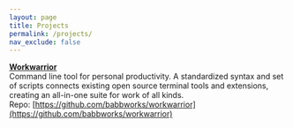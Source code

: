 ```yaml
---
layout: page
title: Projects
permalink: /projects/
nav_exclude: false
---
```


**[Workwarrior](https://morgenpeers.com/projects/workwarrior)** <br>
Command line tool for personal productivity. A standardized syntax and set of scripts connects existing open source terminal tools and extensions, creating an all-in-one suite for work of all kinds. <br>
Repo: [https://github.com/babbworks/workwarrior](https://github.com/babbworks/workwarrior)




